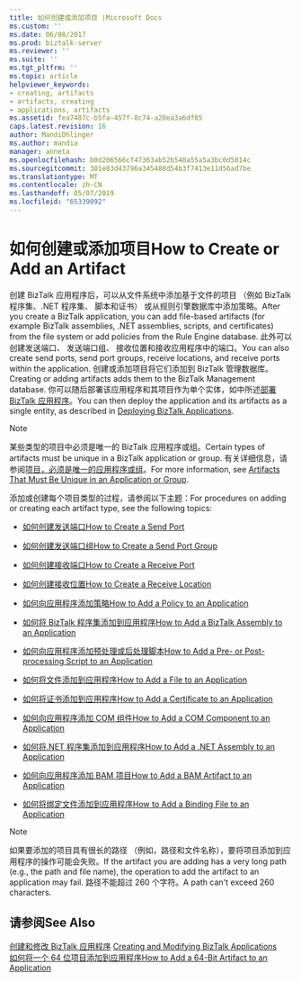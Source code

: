 ```yaml
---
title: 如何创建或添加项目 |Microsoft Docs
ms.custom: ''
ms.date: 06/08/2017
ms.prod: biztalk-server
ms.reviewer: ''
ms.suite: ''
ms.tgt_pltfrm: ''
ms.topic: article
helpviewer_keywords:
- creating, artifacts
- artifacts, creating
- applications, artifacts
ms.assetid: fea7487c-b5fa-457f-8c74-a20ea3a6df85
caps.latest.revision: 16
author: MandiOhlinger
ms.author: mandia
manager: anneta
ms.openlocfilehash: b0d206566cf47363ab52b540a55a5a3bc0d5014c
ms.sourcegitcommit: 381e83d43796a345488d54b3f7413e11d56ad7be
ms.translationtype: MT
ms.contentlocale: zh-CN
ms.lasthandoff: 05/07/2019
ms.locfileid: "65339092"
---
```

# <a name="how-to-create-or-add-an-artifact"></a><span data-ttu-id="a56de-102">如何创建或添加项目</span><span class="sxs-lookup"><span data-stu-id="a56de-102">How to Create or Add an Artifact</span></span>
<span data-ttu-id="a56de-103">创建 BizTalk 应用程序后，可以从文件系统中添加基于文件的项目 （例如 BizTalk 程序集、.NET 程序集、 脚本和证书） 或从规则引擎数据库中添加策略。</span><span class="sxs-lookup"><span data-stu-id="a56de-103">After you create a BizTalk application, you can add file-based artifacts (for example BizTalk assemblies, .NET assemblies, scripts, and certificates) from the file system or add policies from the Rule Engine database.</span></span> <span data-ttu-id="a56de-104">此外可以创建发送端口、 发送端口组、 接收位置和接收应用程序中的端口。</span><span class="sxs-lookup"><span data-stu-id="a56de-104">You can also create send ports, send port groups, receive locations, and receive ports within the application.</span></span> <span data-ttu-id="a56de-105">创建或添加项目将它们添加到 BizTalk 管理数据库。</span><span class="sxs-lookup"><span data-stu-id="a56de-105">Creating or adding artifacts adds them to the BizTalk Management database.</span></span> <span data-ttu-id="a56de-106">你可以随后部署该应用程序和其项目作为单个实体，如中所述[部署 BizTalk 应用程序](../core/deploying-biztalk-applications.md)。</span><span class="sxs-lookup"><span data-stu-id="a56de-106">You can then deploy the application and its artifacts as a single entity, as described in [Deploying BizTalk Applications](../core/deploying-biztalk-applications.md).</span></span>  
  
> [!NOTE]
>  <span data-ttu-id="a56de-107">某些类型的项目中必须是唯一的 BizTalk 应用程序或组。</span><span class="sxs-lookup"><span data-stu-id="a56de-107">Certain types of artifacts must be unique in a BizTalk application or group.</span></span> <span data-ttu-id="a56de-108">有关详细信息，请参阅[项目，必须是唯一的应用程序或组](../core/artifacts-that-must-be-unique-in-an-application-or-group.md)。</span><span class="sxs-lookup"><span data-stu-id="a56de-108">For more information, see [Artifacts That Must Be Unique in an Application or Group](../core/artifacts-that-must-be-unique-in-an-application-or-group.md).</span></span>  
  
 <span data-ttu-id="a56de-109">添加或创建每个项目类型的过程，请参阅以下主题：</span><span class="sxs-lookup"><span data-stu-id="a56de-109">For procedures on adding or creating each artifact type, see the following topics:</span></span>  
  
-   [<span data-ttu-id="a56de-110">如何创建发送端口</span><span class="sxs-lookup"><span data-stu-id="a56de-110">How to Create a Send Port</span></span>](../core/how-to-create-a-send-port2.md)  
  
-   [<span data-ttu-id="a56de-111">如何创建发送端口组</span><span class="sxs-lookup"><span data-stu-id="a56de-111">How to Create a Send Port Group</span></span>](../core/how-to-create-a-send-port-group.md)  
  
-   [<span data-ttu-id="a56de-112">如何创建接收端口</span><span class="sxs-lookup"><span data-stu-id="a56de-112">How to Create a Receive Port</span></span>](../core/how-to-create-a-receive-port.md)  
  
-   [<span data-ttu-id="a56de-113">如何创建接收位置</span><span class="sxs-lookup"><span data-stu-id="a56de-113">How to Create a Receive Location</span></span>](../core/how-to-create-a-receive-location.md)  
  
-   [<span data-ttu-id="a56de-114">如何向应用程序添加策略</span><span class="sxs-lookup"><span data-stu-id="a56de-114">How to Add a Policy to an Application</span></span>](../core/how-to-add-a-policy-to-an-application.md)  
  
-   [<span data-ttu-id="a56de-115">如何将 BizTalk 程序集添加到应用程序</span><span class="sxs-lookup"><span data-stu-id="a56de-115">How to Add a BizTalk Assembly to an Application</span></span>](../core/how-to-add-a-biztalk-assembly-to-an-application.md)  
  
-   [<span data-ttu-id="a56de-116">如何向应用程序添加预处理或后处理脚本</span><span class="sxs-lookup"><span data-stu-id="a56de-116">How to Add a Pre- or Post-processing Script to an Application</span></span>](../core/how-to-add-a-pre-or-post-processing-script-to-an-application.md)  
  
-   [<span data-ttu-id="a56de-117">如何将文件添加到应用程序</span><span class="sxs-lookup"><span data-stu-id="a56de-117">How to Add a File to an Application</span></span>](../core/how-to-add-a-file-to-an-application.md)  
  
-   [<span data-ttu-id="a56de-118">如何将证书添加到应用程序</span><span class="sxs-lookup"><span data-stu-id="a56de-118">How to Add a Certificate to an Application</span></span>](../core/how-to-add-a-certificate-to-an-application.md)  
  
-   [<span data-ttu-id="a56de-119">如何向应用程序添加 COM 组件</span><span class="sxs-lookup"><span data-stu-id="a56de-119">How to Add a COM Component to an Application</span></span>](../core/how-to-add-a-com-component-to-an-application.md)  
  
-   [<span data-ttu-id="a56de-120">如何将.NET 程序集添加到应用程序</span><span class="sxs-lookup"><span data-stu-id="a56de-120">How to Add a .NET Assembly to an Application</span></span>](../core/how-to-add-a-net-assembly-to-an-application.md)  
  
-   [<span data-ttu-id="a56de-121">如何向应用程序添加 BAM 项目</span><span class="sxs-lookup"><span data-stu-id="a56de-121">How to Add a BAM Artifact to an Application</span></span>](../core/how-to-add-a-bam-artifact-to-an-application.md)  
  
-   [<span data-ttu-id="a56de-122">如何将绑定文件添加到应用程序</span><span class="sxs-lookup"><span data-stu-id="a56de-122">How to Add a Binding File to an Application</span></span>](../core/how-to-add-a-binding-file-to-an-application2.md)  
  
> [!NOTE]
>  <span data-ttu-id="a56de-123">如果要添加的项目具有很长的路径 （例如，路径和文件名称），要将项目添加到应用程序的操作可能会失败。</span><span class="sxs-lookup"><span data-stu-id="a56de-123">If the artifact you are adding has a very long path (e.g., the path and file name), the operation to add the artifact to an application may fail.</span></span> <span data-ttu-id="a56de-124">路径不能超过 260 个字符。</span><span class="sxs-lookup"><span data-stu-id="a56de-124">A path can't exceed 260 characters.</span></span>  
  
## <a name="see-also"></a><span data-ttu-id="a56de-125">请参阅</span><span class="sxs-lookup"><span data-stu-id="a56de-125">See Also</span></span>  
 <span data-ttu-id="a56de-126">[创建和修改 BizTalk 应用程序](../core/creating-and-modifying-biztalk-applications.md) </span><span class="sxs-lookup"><span data-stu-id="a56de-126">[Creating and Modifying BizTalk Applications](../core/creating-and-modifying-biztalk-applications.md) </span></span>  
 [<span data-ttu-id="a56de-127">如何将一个 64 位项目添加到应用程序</span><span class="sxs-lookup"><span data-stu-id="a56de-127">How to Add a 64-Bit Artifact to an Application</span></span>](../core/how-to-add-a-64-bit-artifact-to-an-application.md)